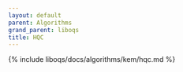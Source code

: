 ```yaml
---
layout: default
parent: Algorithms
grand_parent: liboqs
title: HQC
---
```


{% include liboqs/docs/algorithms/kem/hqc.md %}

